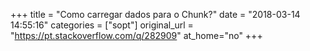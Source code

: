 +++
title = "Como carregar dados para o Chunk?"
date = "2018-03-14 14:55:16"
categories = ["sopt"]
original_url = "https://pt.stackoverflow.com/q/282909"
at_home="no"
+++

